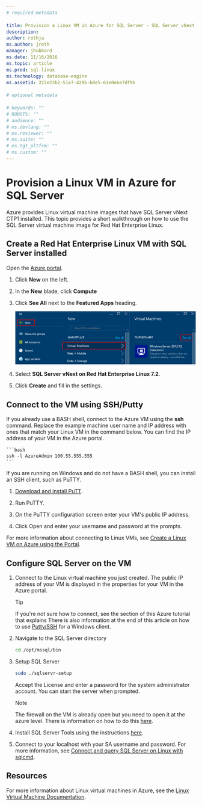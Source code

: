 ```yaml
---
# required metadata

title: Provision a Linux VM in Azure for SQL Server - SQL Server vNext CTP1 | Microsoft Docs
description: 
author: rothja 
ms.author: jroth 
manager: jhubbard
ms.date: 11/16/2016
ms.topic: article
ms.prod: sql-linux
ms.technology: database-engine
ms.assetid: 222e23b2-51e7-429b-b8e5-61e0ebe7df9b

# optional metadata

# keywords: ""
# ROBOTS: ""
# audience: ""
# ms.devlang: ""
# ms.reviewer: ""
# ms.suite: ""
# ms.tgt_pltfrm: ""
# ms.custom: ""
---
```

# Provision a Linux VM in Azure for SQL Server
Azure provides Linux virtual machine images that have SQL Server vNext CTP1 installed. This topic provides a short walkthrough on how to use the SQL Server virtual machine image for Red Hat Enterprise Linux. 

## Create a Red Hat Enterprise Linux VM with SQL Server installed

Open the [Azure portal](https://portal.azure.com/).

1. Click **New** on the left.

2. In the **New** blade, click **Compute**

3. Click **See All** next to the **Featured Apps** heading.

   ![See all VM images](./media/sql-server-linux-azure-virtual-machine/azure-compute-blade.png)

4. Select **SQL Server vNext on Red Hat Enterprise Linux 7.2**.

5. Click **Create** and fill in the settings.

## <a id="putty"></a> Connect to the VM using SSH/Putty

If you already use a BASH shell, connect to the Azure VM using the **ssh** command. Replace the example machine user name and IP address with ones that match your Linux VM in the command below. You can find the IP address of your VM in the Azure portal.   

    ```bash
    ssh -l AzureAdmin 100.55.555.555
    ```

If you are running on Windows and do not have a BASH shell, you can install an SSH client, such as PuTTY.

1. [Download and install PuTT](http://www.chiark.greenend.org.uk/~sgtatham/putty/download.html).

2. Run PuTTY.

3. On the PuTTY configuration screen enter your VM's public IP address.

4. Click Open and enter your username and password at the prompts.

For more information about connecting to Linux VMs, see [Create a Linux VM on Azure using the Portal](https://docs.microsoft.com/azure/virtual-machines/virtual-machines-linux-quick-create-portal#ssh-to-the-vm).

## Configure SQL Server on the VM

1. Connect to the Linux virtual machine you just created. The public IP address of your VM is displayed in the properties for your VM in the Azure portal.

   > [!TIP]
   > If you're not sure how to connect, see the section of this Azure tutorial that explains There is also information at the end of this article on how to use [Putty/SSH](#putty) for a Windows client.  

2. Navigate to the SQL Server directory

   ```bash
   cd /opt/mssql/bin
   ```
   
3. Setup SQL Server

   ```bash
   sudo ./sqlservr-setup 
   ```
   
   Accept the License and enter a password for the system administrator account. You can start the server when prompted.

   > [!NOTE] 
   > The firewall on the VM is already open but you need to open it at the azure level. There is information on how to do this [here](https://docs.microsoft.com/azure/virtual-machines/virtual-machines-windows-nsg-quickstart-portal).

4. Install SQL Server Tools using the instructions [here](sql-server-linux-setup-tools.md#RHEL).

5. Connect to your localhost with your SA username and password. For more information, see [Connect and query SQL Server on Linux with sqlcmd](sql-server-linux-connect-and-query-sqlcmd.md).
   
## Resources
For more information about Linux virtual machines in Azure, see the [Linux Virtual Machine Documentation](https://docs.microsoft.com/en-us/azure/virtual-machines/linux/).
